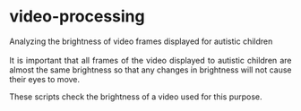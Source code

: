 # video-processing
<p align="justify">
 Analyzing the brightness of video frames displayed for autistic children
 </br></br>
 It is important that all frames of the video displayed to autistic children are almost the same brightness so that any changes in brightness will not cause their eyes to move.
 </br>

These scripts check the brightness of a video used for this purpose.

</p>
